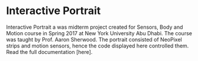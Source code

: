 # Interactive Portrait

Interactive Portrait a was midterm project created for Sensors, Body and Motion course in Spring 2017 at New York University Abu Dhabi. The course was taught by Prof. Aaron Sherwood. The portrait consisted of NeoPixel strips and motion sensors, hence the code displayed here controlled them. Read the full documentation [here].
